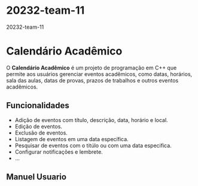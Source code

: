 # 20232-team-11
20232-team-11

# Calendário Acadêmico

O **Calendário Acadêmico** é um projeto de programação em C++ que permite aos usuários gerenciar eventos acadêmicos, como datas, horários, sala das aulas, datas de provas, prazos de trabalhos e outros eventos acadêmicos.

## Funcionalidades

- Adição de eventos com título, descrição, data, horário e local.
- Edição de eventos.
- Exclusão de eventos.
- Listagem de eventos em uma data específica.
- Pesquisar de eventos com o titúlo ou com uma data especifica.
- Configurar notificações e lembrete.
- ...


## Manuel Usuario
